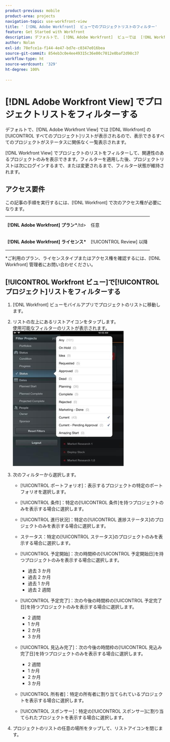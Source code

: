```yaml
---
product-previous: mobile
product-area: projects
navigation-topic: use-workfront-view
title: ' [!DNL Adobe Workfront]  ビューでのプロジェクトリストのフィルター'
feature: Get Started with Workfront
description: デフォルトで、 [!DNL Adobe Workfront]  ビューでは  [!DNL Workfront] の[!UICONTROL すべてのプロジェクト]リストが表示されるので、表示できるすべてのプロジェクトがステータスに関係なく一覧表示されます。
author: Nolan
exl-id: 78efce1a-f144-4e47-bd7e-c0347e016bea
source-git-commit: 854eb3c0e4ee49315c36e00c7012e0baf2d98c37
workflow-type: ht
source-wordcount: '329'
ht-degree: 100%

---
```


# [!DNL Adobe Workfront View] でプロジェクトリストをフィルターする

デフォルトで、[!DNL Adobe Workfront View] では [!DNL Workfront] の[!UICONTROL すべてのプロジェクト]リストが表示されるので、表示できるすべてのプロジェクトがステータスに関係なく一覧表示されます。

[!DNL Workfront View] でプロジェクトのリストをフィルターして、関連性のあるプロジェクトのみを表示できます。フィルターを適用した後、プロジェクトリストは次にログインするまで、または変更されるまで、フィルター状態が維持されます。

## アクセス要件

この記事の手順を実行するには、[!DNL Workfront] で次のアクセス権が必要になります。

<table style="table-layout:auto"> 
 <col> 
 </col> 
 <col> 
 </col> 
 <tbody> 
  <tr> 
   <td role="rowheader"><strong>[!DNL Adobe Workfront] プラン*</strong>/td&gt; 
   <td> <p>任意</p> </td> 
  </tr> 
  <tr> 
   <td role="rowheader"><strong>[!DNL Adobe Workfront] ライセンス*</strong></td> 
   <td> <p>[!UICONTROL Review] 以降</p> </td> 
  </tr> 
 </tbody> 
</table>

&#42;ご利用のプラン、ライセンスタイプまたはアクセス権を確認するには、[!DNL Workfront] 管理者にお問い合わせください。

## [!UICONTROL Workfront ビュー]で[!UICONTROL プロジェクト]リストをフィルターする

1. [!DNL Workfront] ビューモバイルアプリでプロジェクトのリストに移動します。
1. リストの左上にあるリストアイコンをタップします。\
   使用可能なフィルターのリストが表示されます。\
   ![WF_View_filters_050621.jpg](assets/wf-view-filters-050621-350x427.jpg)

1. 次のフィルターから選択します。

   * [!UICONTROL ポートフォリオ]：表示するプロジェクトの特定のポートフォリオを選択します。
   * [!UICONTROL 条件]：特定の[!UICONTROL 条件]を持つプロジェクトのみを表示する場合に選択します。
   * [!UICONTROL 進行状況]：特定の[!UICONTROL 進捗ステータス]のプロジェクトのみを表示する場合に選択します。
   * ステータス：特定の[!UICONTROL ステータス]のプロジェクトのみを表示する場合に選択します。
   * [!UICONTROL 予定開始]：次の時間枠の[!UICONTROL 予定開始日]を持つプロジェクトのみを表示する場合に選択します。

      * 過去 3 か月
      * 過去 2 か月
      * 過去 1 か月
      * 過去 2 週間
   * [!UICONTROL 予定完了]：次の今後の時間枠の[!UICONTROL 予定完了日]を持つプロジェクトのみを表示する場合に選択します。

      * 2 週間
      * 1 か月
      * 2 か月
      * 3 か月
   * [!UICONTROL 見込み完了]：次の今後の時間枠の[!UICONTROL 見込み完了日]を持つプロジェクトのみを表示する場合に選択します。

      * 2 週間
      * 1 か月
      * 2 か月
      * 3 か月
   * [!UICONTROL 所有者]：特定の所有者に割り当てられているプロジェクトを表示する場合に選択します。
   * [!UICONTROL スポンサー]：特定の[!UICONTROL スポンサー]に割り当てられたプロジェクトを表示する場合に選択します。




1. プロジェクトのリストの任意の場所をタップして、リストアイコンを閉じます。
